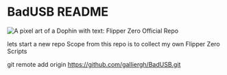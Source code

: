 # BadUSB README
<picture>
    <source media="(prefers-color-scheme: dark)" srcset="[/.github/assets/dark_theme_banner.png](https://raw.githubusercontent.com/flipperdevices/flipperzero-firmware/dev/.github/assets/light_theme_banner.png)">
    <source media="(prefers-color-scheme: light)" srcset="[/.github/assets/light_theme_banner.png](https://raw.githubusercontent.com/flipperdevices/flipperzero-firmware/dev/.github/assets/light_theme_banner.png)">
    <img
        alt="A pixel art of a Dophin with text: Flipper Zero Official Repo"
        src="/.github/assets/light_theme_banner.png">
</picture>

lets start a new repo
Scope from this repo is to collect my own Flipper Zero Scripts

git remote add origin https://github.com/galliergh/BadUSB.git
